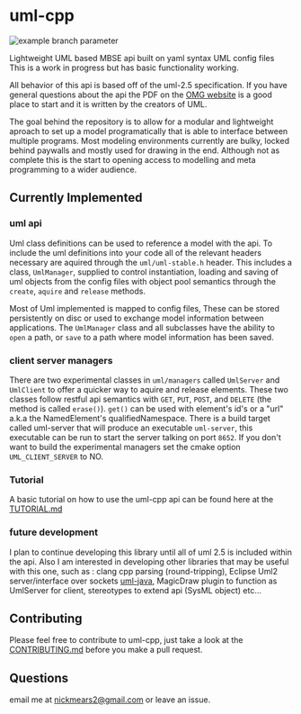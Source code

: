 # uml-cpp

![example branch parameter](https://github.com/nemears/uml-cpp/actions/workflows/cmake.yml/badge.svg?branch=master)

Lightweight UML based MBSE api built on yaml syntax UML config files    
This is a work in progress but has basic functionality working.

All behavior of this api is based off of the uml-2.5 specification. If you have general questions about the api the PDF on the [OMG website](https://www.omg.org/spec/UML/2.5) is a good place to start and it is written by the creators of UML.

The goal behind the repository is to allow for a modular and lightweight aproach to set up a model programatically that is able to interface between multiple programs. Most modeling environments currently are bulky, locked behind paywalls and mostly used for drawing in the end. Although not as complete this is the start to opening access to modelling and meta programming to a wider audience.

## Currently Implemented

### uml api
Uml class definitions can be used to reference a model with the api. To include the uml definitions into your code all of the relevant headers necessary are aquired through the `uml/uml-stable.h` header. This includes a class, `UmlManager`, supplied to control instantiation, loading and saving of uml objects from the config files with object pool semantics through the `create`, `aquire` and `release` methods.

Most of Uml implemented is mapped to config files, These can be stored persistently on disc or used to exchange model information between applications. The `UmlManager` class and all subclasses have the ability to `open` a path, or `save` to a path where model information has been saved.

### client server managers
There are two experimental classes in `uml/managers` called `UmlServer` and `UmlClient` to offer a quicker way to aquire and release elements. These two classes follow restful api semantics with `GET`, `PUT`, `POST`, and `DELETE` (the method is called `erase()`). `get()` can be used with element's id's or a "url" a.k.a the NamedElement's qualifiedNamespace. There is a build target called uml-server that will produce an executable `uml-server`, this executable can be run to start the server talking on port `8652`. If you don't want to build the experimental managers set the cmake option `UML_CLIENT_SERVER` to NO.

### Tutorial
A basic tutorial on how to use the uml-cpp api can be found here at the [TUTORIAL.md](TUTORIAL.md)
    
### future development
I plan to continue developing this library until all of uml 2.5 is included within the api. Also I am interested in developing other libraries that may be useful with this one, such as : clang cpp parsing (round-tripping), Eclipse Uml2 server/interface over sockets [uml-java](https://github.com/nemears/uml-java), MagicDraw plugin to function as UmlServer for client, stereotypes to extend api (SysML object) etc...

## Contributing
Please feel free to contribute to uml-cpp, just take a look at the [CONTRIBUTING.md](CONTRIBUTING.md) before you make a pull request.

## Questions
email me at nickmears2@gmail.com or leave an issue.